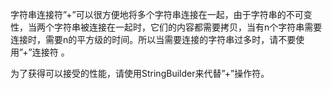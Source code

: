 字符串连接符”+”可以很方便地将多个字符串连接在一起，由于字符串的不可变性，当两个字符串被连接在一起时，它们的内容都需要拷贝，当有n个字符串需要连接时，需要n的平方级的时间。所以当需要连接的字符串过多时，请不要使用”+”连接符 。


为了获得可以接受的性能，请使用StringBuilder来代替”+”操作符。